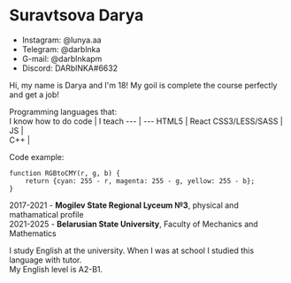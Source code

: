 # Suravtsova Darya
- Instagram: @lunya.aa
- Telegram: @darblnka
- G-mail: @darblnkapm
- Discord: DARblNKA#6632

Hi, my name is Darya and I'm 18! My goil is complete the course perfectly and get a job!

Programming languages that: <br/>
I know how to do code | I teach
--- | ---
HTML5 | React
CSS3/LESS/SASS |  
JS |  
C++ |  


Code example:
```
function RGBtoCMY(r, g, b) {
    return {cyan: 255 - r, magenta: 255 - g, yellow: 255 - b};
}
```

2017-2021 - **Mogilev State Regional Lyceum №3**, physical and mathamatical profile<br/>
2021-2025 - **Belarusian State University**, Faculty of Mechanics and Mathematics

I study English at the university. When I was at school I studied this language with tutor.<br/> My English level is A2-B1.
